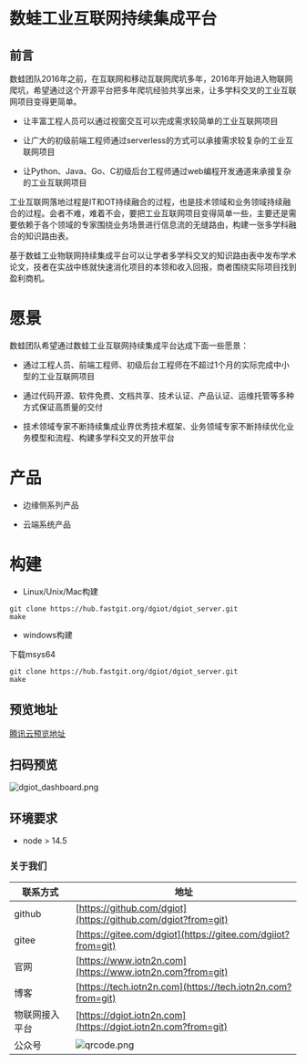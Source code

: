 # 数蛙工业互联网持续集成平台

## 前言
   
   数蛙团队2016年之前，在互联网和移动互联网爬坑多年，2016年开始进入物联网爬坑，希望通过这个开源平台把多年爬坑经验共享出来，让多学科交叉的工业互联网项目变得更简单。
   
   - 让丰富工程人员可以通过视窗交互可以完成需求较简单的工业互联网项目
   
   - 让广大的初级前端工程师通过serverless的方式可以承接需求较复杂的工业互联网项目
   
   - 让Python、Java、Go、C初级后台工程师通过web编程开发通道来承接复杂的工业互联网项目
   
   工业互联网落地过程是IT和OT持续融合的过程，也是技术领域和业务领域持续融合的过程。会者不难，难着不会，要把工业互联网项目变得简单一些，主要还是需要依赖于各个领域的专家围绕业务场景进行信息流的无缝路由，构建一张多学科融合的知识路由表。
   
   基于数蛙工业物联网持续集成平台可以让学者多学科交叉的知识路由表中发布学术论文，技者在实战中练就快速消化项目的本领和收入回报，商者围绕实际项目找到盈利商机。
  
# 愿景

  数蛙团队希望通过数蛙工业互联网持续集成平台达成下面一些愿景：
  
  + 通过工程人员、前端工程师、初级后台工程师在不超过1个月的实际完成中小型的工业互联网项目
  
  + 通过代码开源、软件免费、文档共享、技术认证、产品认证、运维托管等多种方式保证高质量的交付
  
  + 技术领域专家不断持续集成业界优秀技术框架、业务领域专家不断持续优化业务模型和流程、构建多学科交叉的开放平台
  
# 产品
  
   + 边缘侧系列产品
   
   + 云端系统产品
   
# 构建

+   Linux/Unix/Mac构建
```
git clone https://hub.fastgit.org/dgiot/dgiot_server.git
make
```
+ windows构建

 下载msys64
 
 ``` 
git clone https://hub.fastgit.org/dgiot/dgiot_server.git
make
```

## 预览地址

[腾讯云预览地址](https://dgiotdashboard-8gb17b3673ff6cdd-1253666439.ap-shanghai.app.tcloudbase.com?ftom=git)

## 扫码预览

![dgiot_dashboard.png](http://dgiot-1253666439.cos.ap-shanghai-fsi.myqcloud.com/wechat/dgiot_dashboard.png)

## 环境要求

- node > 14.5

### 关于我们

| 联系方式       | 地址                                                                                      |
| -------------- | ----------------------------------------------------------------------------------------- |
| github         | [https://github.com/dgiot](https://github.com/dgiot?from=git)                             |
| gitee          | [https://gitee.com/dgiot](https://gitee.com/dgiiot?from=git)                              |
| 官网           | [https://www.iotn2n.com](https://www.iotn2n.com?from=git)                                 |
| 博客           | [https://tech.iotn2n.com](https://tech.iotn2n.com?from=git)                               |
| 物联网接入平台 | [https://dgiot.iotn2n.com](https://dgiot.iotn2n.com?from=git)                             |
| 公众号         | ![qrcode.png](http://dgiot-1253666439.cos.ap-shanghai-fsi.myqcloud.com/wechat/qrcode.png) |

